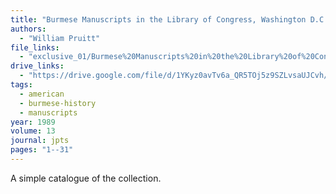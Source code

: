```yaml
---
title: "Burmese Manuscripts in the Library of Congress, Washington D.C."
authors:
  - "William Pruitt"
file_links:
  - "exclusive_01/Burmese%20Manuscripts%20in%20the%20Library%20of%20Congress%20-%20William%20Pruitt.pdf"
drive_links:
  - "https://drive.google.com/file/d/1YKyz0avTv6a_QR5TOj5z9SZLvsaUJCvh/view?usp=drivesdk"
tags:
  - american
  - burmese-history
  - manuscripts
year: 1989
volume: 13
journal: jpts
pages: "1--31"
---
```


A simple catalogue of the collection.
